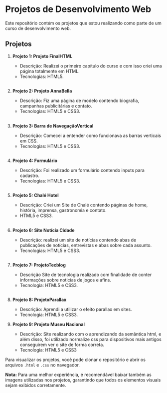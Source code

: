 # Projetos de Desenvolvimento Web
Este repositório contém os projetos que estou realizando como parte de um curso de desenvolvimento web.
## Projetos

1. **Projeto 1: Projeto FinalHTML**
   - Descrição: Realizei o primeiro capítulo do curso e com isso criei uma página totalmente em HTML.
   - Tecnologias: HTML5.
     ##
2. **Projeto 2: Projeto AnnaBella**
   - Descrição: Fiz uma página de modelo contendo biografia, campanhas publicitárias e contato.
   - Tecnologias: HTML5 e CSS3.
     ##
3. **Projeto 3: Barra de NavegaçãoVertical**
   - Descrição: Comecei a entender como funcionava as barras verticais em CSS.
   - Tecnologias: HTML5 e CSS3.
     ##
4. **Projeto 4: Formulário**
   - Descrição: Foi realizado um formulário contendo inputs para cadastro.
   - Tecnologias: HTML5 e CSS3.
     ##
5. **Projeto 5: Chalé Hotel**
   - Descrição: Criei um Site de Chalé contendo páginas de home, história, imprensa, gastronomia e contato.
   - HTML5 e CSS3.
     ##
6. **Projeto 6: Site Notícia Cidade**
   - Descrição: realizei um site de notícias contendo abas de publicações de notícias, entrevistas e abas sobre cada assunto.
   - Tecnologias: HTML5 e CSS3.
    ##
7. **Projeto 7: ProjetoTecblog**
   - Descrição Site de tecnologia realizado com finalidade de conter informações sobre noticias de jogos e afins.
   - Tecnologia: HTML5 e CSS3.
     ##
8. **Projeto 8: ProjetoParallax**
   - Descrição: Aprendi a utilizar o efeito parallax em sites.
   - Tecnologia: HTML5 e CSS3.

9. **Projeto 9: Projeto Museu Nacional**
    - Descrição: Site realizando com o aprendizando da semântica html, e além disso, foi utilizado normalize css para dispositivos mais antigos conseguirem ver o site de forma correta.
    - Tecnologia: HTML5 e CSS3

Para visualizar os projetos, você pode clonar o repositório e abrir os arquivos `.html` e `.css` no navegador.

**Nota:** Para uma melhor experiência, é recomendável baixar também as imagens utilizadas nos projetos, garantindo que todos os elementos visuais sejam exibidos corretamente.
